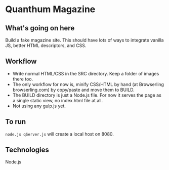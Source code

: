 # Quanthum Magazine

## What's going on here
Build a fake magazine site.  This should have lots of ways to integrate 
vanilla JS, better HTML descriptors, and CSS.  
## Workflow
* Write normal HTML/CSS in the SRC directory.  Keep a folder of images 
there too. 
* The only workflow for now is, minify CSS/HTML by hand 
(at Browserling browserling.com) by copy/paste and move them to BUILD.  
* The BUILD directory is just a Node.js file.  For now it serves the 
page as a single static 
view, no index.html file at all.
* Not using any gulp.js yet.
## To run
`node.js qServer.js` will create a local host on 8080.
## Technologies
Node.js
